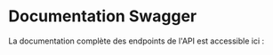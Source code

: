 # Documentation Swagger

La documentation complète des endpoints de l'API est accessible ici :

<div id="swagger-ui"></div>

<script>
  const ui = SwaggerUIBundle({
    url: "static/swagger.json",
    dom_id: "#swagger-ui",
    deepLinking: true,
    presets: [
      SwaggerUIBundle.presets.apis,
      SwaggerUIStandalonePreset
    ],
    layout: "BaseLayout",
  })
</script>
